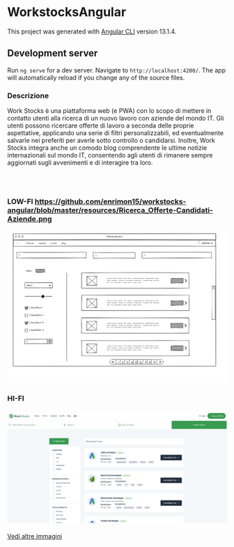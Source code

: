 # WorkstocksAngular

This project was generated with [Angular CLI](https://github.com/angular/angular-cli) version 13.1.4.

## Development server

Run `ng serve` for a dev server. Navigate to `http://localhost:4200/`. The app will automatically reload if you change any of the source files.

### Descrizione

Work Stocks è una piattaforma web (e PWA) con lo scopo di mettere in contatto utenti alla ricerca di un nuovo lavoro con aziende del mondo IT.
Gli utenti possono ricercare offerte di lavoro a seconda delle proprie aspettative, applicando una serie di filtri personalizzabili, ed eventualmente salvarle nei preferiti per averle sotto controllo o candidarsi.
Inoltre, Work Stocks integra anche un comodo blog comprendente le ultime notizie internazionali sul mondo IT, consentendo agli utenti di rimanere sempre aggiornati sugli avvenimenti e di interagire tra loro.
 
 \
<br/>

### LOW-FI https://github.com/enrimon15/workstocks-angular/blob/master/resources/Ricerca_Offerte-Candidati-Aziende.png
#### ![Skeleton](<https://github.com/enrimon15/workstocks-angular/blob/master/resources/Ricerca_Offerte-Candidati-Aziende.png>)

### HI-FI
#### ![Demo_Image](<https://github.com/enrimon15/workstocks-angular/blob/master/resources/Lista_Offerte.png>)


[Vedi altre immagini](https://github.com/enrimon15/workstocks-angular/tree/master/resources)
